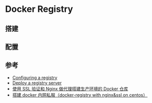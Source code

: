 # Docker Registry

## 搭建



## 配置





## 参考

  * [Configuring a registry](https://docs.docker.com/registry/configuration/#list-of-configuration-options)
  * [Deploy a registry server](https://docs.docker.com/registry/deploying/#load-balancing-considerations)
  * [使用 SSL 验证和 Nginx 做代理搭建生产环境的 Docker 仓库](http://blog.csdn.net/Tomstrong_369/article/details/51145467)
  * [搭建 docker 内网私服（docker-registry with nginx&ssl on centos）](https://segmentfault.com/a/1190000000801162)



